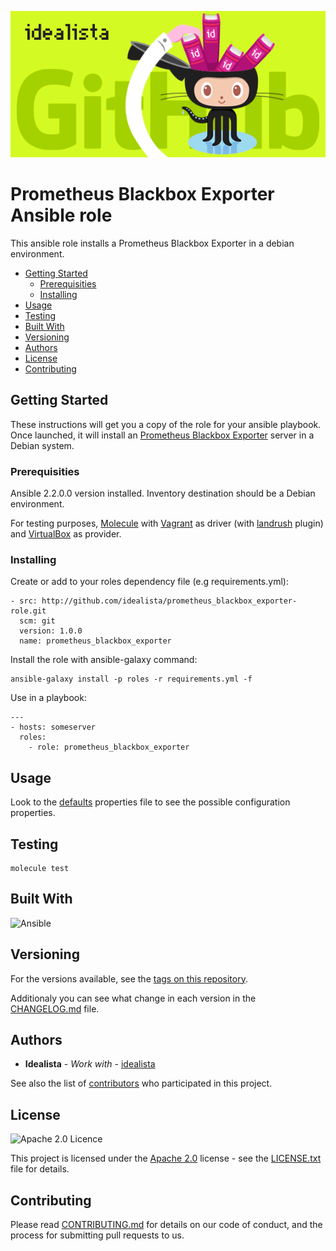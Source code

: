 ![Logo](logo.gif)

# Prometheus Blackbox Exporter Ansible role

This ansible role installs a Prometheus Blackbox Exporter in a debian environment.

- [Getting Started](#getting-started)
	- [Prerequisities](#prerequisities)
	- [Installing](#installing)
- [Usage](#usage)
- [Testing](#testing)
- [Built With](#built-with)
- [Versioning](#versioning)
- [Authors](#authors)
- [License](#license)
- [Contributing](#contributing)

## Getting Started

These instructions will get you a copy of the role for your ansible playbook. Once launched, it will install an [Prometheus Blackbox Exporter](https://github.com/prometheus/blackbox_exporter) server in a Debian system.

### Prerequisities

Ansible 2.2.0.0 version installed.
Inventory destination should be a Debian environment.

For testing purposes, [Molecule](https://molecule.readthedocs.io/) with [Vagrant](https://www.vagrantup.com/) as driver (with [landrush](https://github.com/vagrant-landrush/landrush) plugin) and [VirtualBox](https://www.virtualbox.org/) as provider.

### Installing

Create or add to your roles dependency file (e.g requirements.yml):

```
- src: http://github.com/idealista/prometheus_blackbox_exporter-role.git
  scm: git
  version: 1.0.0
  name: prometheus_blackbox_exporter
```

Install the role with ansible-galaxy command:

```
ansible-galaxy install -p roles -r requirements.yml -f
```

Use in a playbook:

```
---
- hosts: someserver
  roles:
    - role: prometheus_blackbox_exporter
```

## Usage

Look to the [defaults](defaults/main.yml) properties file to see the possible configuration properties.

## Testing

```
molecule test
```

## Built With

![Ansible](https://img.shields.io/badge/ansible-2.2.0.0-green.svg)

## Versioning

For the versions available, see the [tags on this repository](https://github.com/idealista/prometheus_blackbox_exporter-role/tags).

Additionaly you can see what change in each version in the [CHANGELOG.md](CHANGELOG.md) file.

## Authors

* **Idealista** - *Work with* - [idealista](https://github.com/idealista)

See also the list of [contributors](https://github.com/idealista/prometheus_blackbox_exporter-role/contributors) who participated in this project.

## License

![Apache 2.0 Licence](https://img.shields.io/hexpm/l/plug.svg)

This project is licensed under the [Apache 2.0](https://www.apache.org/licenses/LICENSE-2.0) license - see the [LICENSE.txt](LICENSE.txt) file for details.

## Contributing

Please read [CONTRIBUTING.md](CONTRIBUTING.md) for details on our code of conduct, and the process for submitting pull requests to us.
